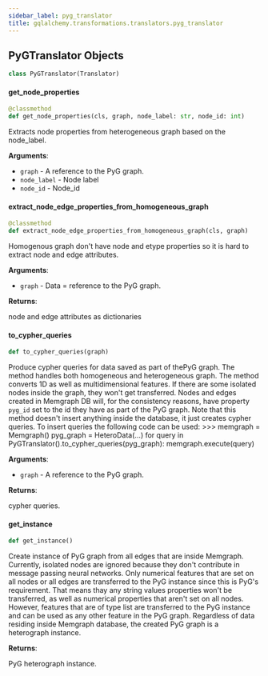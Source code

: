 ```yaml
---
sidebar_label: pyg_translator
title: gqlalchemy.transformations.translators.pyg_translator
---
```


## PyGTranslator Objects

```python
class PyGTranslator(Translator)
```

#### get\_node\_properties

```python
@classmethod
def get_node_properties(cls, graph, node_label: str, node_id: int)
```

Extracts node properties from heterogeneous graph based on the node_label.

**Arguments**:

- `graph` - A reference to the PyG graph.
- `node_label` - Node label
- `node_id` - Node_id

#### extract\_node\_edge\_properties\_from\_homogeneous\_graph

```python
@classmethod
def extract_node_edge_properties_from_homogeneous_graph(cls, graph)
```

Homogenous graph don&#x27;t have node and etype properties so it is hard to extract node and edge attributes.

**Arguments**:

- `graph` - Data = reference to the PyG graph.

**Returns**:

  node and edge attributes as dictionaries

#### to\_cypher\_queries

```python
def to_cypher_queries(graph)
```

Produce cypher queries for data saved as part of thePyG graph. The method handles both homogeneous and heterogeneous graph.
The method converts 1D as well as multidimensional features. If there are some isolated nodes inside the graph, they won&#x27;t get transferred. Nodes and edges
created in Memgraph DB will, for the consistency reasons, have property `pyg_id` set to the id they have as part of the PyG graph. Note that this method doesn&#x27;t insert anything inside
the database, it just creates cypher queries. To insert queries the following code can be used:
&gt;&gt;&gt; memgraph = Memgraph()
pyg_graph = HeteroData(...)
for query in PyGTranslator().to_cypher_queries(pyg_graph):
memgraph.execute(query)

**Arguments**:

- `graph` - A reference to the PyG graph.

**Returns**:

  cypher queries.

#### get\_instance

```python
def get_instance()
```

Create instance of PyG graph from all edges that are inside Memgraph. Currently, isolated nodes are ignored because they don&#x27;t contribute in message passing neural networks. Only numerical features
that are set on all nodes or all edges are transferred to the PyG instance since this is PyG&#x27;s requirement. That means thay any string values properties won&#x27;t be transferred, as well as numerical properties
that aren&#x27;t set on all nodes. However, features that are of type list are transferred to the PyG instance and can be used as any other feature in the PyG graph. Regardless of data residing inside Memgraph database, the created
PyG graph is a heterograph instance.

**Returns**:

  PyG heterograph instance.

